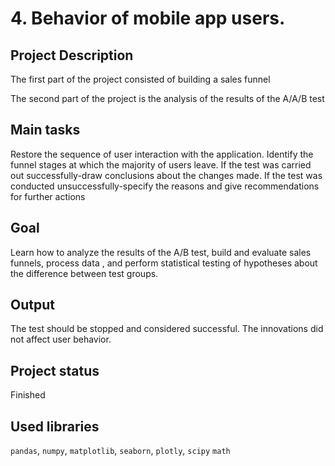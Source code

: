 # 4. Behavior of mobile app users.

## Project Description
The first part of the project consisted of building a sales funnel

The second part of the project is the analysis of the results of the A/A/B test

## Main tasks
Restore the sequence of user interaction with the application. Identify the funnel stages at which the majority of users leave.
If the test was carried out successfully-draw conclusions about the changes made.
If the test was conducted unsuccessfully-specify the reasons and give recommendations for further actions
## Goal

Learn how to analyze the results of the A/B test, build and evaluate sales funnels, process data , and perform statistical testing of hypotheses about the difference between test groups.

## Output

The test should be stopped and considered successful. The innovations did not affect user behavior.
## Project status

Finished

## Used libraries

<code>pandas</code>, <code>numpy</code>, <code>matplotlib</code>, <code>seaborn</code>, <code>plotly</code>, <code>scipy</code> <code>math</code>
